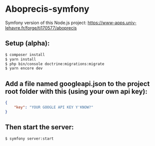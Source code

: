 # Aboprecis-symfony
Symfony version of this Node.js project: https://www-apps.univ-lehavre.fr/forge/ti170577/aboprecis
## Setup (alpha):
```sh
$ composer install
$ yarn install
$ php bin/console doctrine:migrations:migrate
$ yarn encore dev
```
## Add a file named googleapi.json to the project root folder with this (using your own api key):
```json
{
    "key": "YOUR GOOGLE API KEY Y'KNOW?"
}
```
## Then start the server:
```sh
$ symfony server:start
```